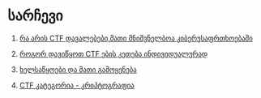 # სარჩევი

1. [რა არის CTF დავალებები,მათი მნიშვნელბოა კიბერუსაფრთხოებაში](https://github.com/firelordzuka/Getting-started-with-CTF-challanges-GEO/blob/main/1.%20CTF%20%E1%83%93%E1%83%90%E1%83%95%E1%83%90%E1%83%9A%E1%83%94%E1%83%91%E1%83%94%E1%83%91%E1%83%98,%20%E1%83%9B%E1%83%90%E1%83%97%E1%83%98%20%E1%83%9B%E1%83%9C%E1%83%98%E1%83%A8%E1%83%95%E1%83%9C%E1%83%94%E1%83%9A%E1%83%9D%E1%83%91%E1%83%90%20%E1%83%99%E1%83%98%E1%83%91%E1%83%94%E1%83%A0%E1%83%A3%E1%83%A1%E1%83%90%E1%83%A4%E1%83%A0%E1%83%97%E1%83%AE%E1%83%9D%E1%83%94%E1%83%91%E1%83%90%E1%83%A8%E1%83%98)

2. [როგორ დავიწყოთ CTF ების კეთება ინდივიდუალურად](https://github.com/firelordzuka/Getting-started-with-CTF-challanges-GEO/blob/main/2.%20%E1%83%A0%E1%83%9D%E1%83%92%E1%83%9D%E1%83%A0_%E1%83%93%E1%83%90%E1%83%95%E1%83%98%E1%83%AC%E1%83%A7%E1%83%9D%E1%83%97.md)

3. [ხელსაწყოები და მათი გამოყენება](https://github.com/firelordzuka/Getting-started-with-CTF-challanges-GEO/blob/main/3.%20%E1%83%AE%E1%83%94%E1%83%9A%E1%83%A1%E1%83%90%E1%83%AC%E1%83%A7%E1%83%9D%E1%83%94%E1%83%91%E1%83%98%20%E1%83%93%E1%83%90%20%E1%83%9B%E1%83%90%E1%83%97%E1%83%98%20%E1%83%92%E1%83%90%E1%83%9B%E1%83%9D%E1%83%A7%E1%83%94%E1%83%9C%E1%83%94%E1%83%91%E1%83%90.md)

4. [CTF კატეგორია - კრიპტოგრაფია](http://github.com/firelordzuka/Getting-started-with-CTF-challanges-GEO/blob/main/4.%20CTF%20%E1%83%99%E1%83%90%E1%83%A2%E1%83%94%E1%83%92%E1%83%9D%E1%83%A0%E1%83%98%E1%83%90%20-%20%E1%83%99%E1%83%A0%E1%83%98%E1%83%9E%E1%83%A2%E1%83%9D%E1%83%92%E1%83%A0%E1%83%90%E1%83%A4%E1%83%98%E1%83%90)


